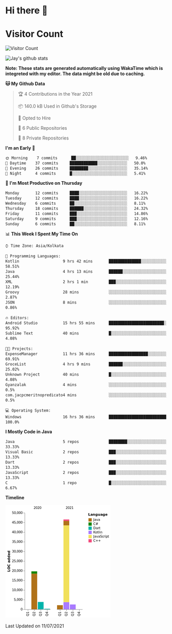 # Hi there 👋 

# Visitor Count
![Visitor Count](https://profile-counter.glitch.me/jay-buddhdev/count.svg)

![Jay's github stats](https://github-readme-stats.vercel.app/api?username=jay-buddhdev&show_icons=true&theme=chartreuse-dark)

**Note: These stats are generated automatically using WakaTime which is integreted with my editor. The data might be old due to caching.**

<!--START_SECTION:waka-->
**🐱 My Github Data** 

> 🏆 4 Contributions in the Year 2021
 > 
> 📦 140.0 kB Used in Github's Storage 
 > 
> 💼 Opted to Hire
 > 
> 📜 6 Public Repositories 
 > 
> 🔑 8 Private Repositories  
 > 
**I'm an Early 🐤** 

```text
🌞 Morning    7 commits      ██░░░░░░░░░░░░░░░░░░░░░░░   9.46% 
🌆 Daytime    37 commits     ████████████░░░░░░░░░░░░░   50.0% 
🌃 Evening    26 commits     ████████░░░░░░░░░░░░░░░░░   35.14% 
🌙 Night      4 commits      █░░░░░░░░░░░░░░░░░░░░░░░░   5.41%

```
📅 **I'm Most Productive on Thursday** 

```text
Monday       12 commits     ████░░░░░░░░░░░░░░░░░░░░░   16.22% 
Tuesday      12 commits     ████░░░░░░░░░░░░░░░░░░░░░   16.22% 
Wednesday    6 commits      ██░░░░░░░░░░░░░░░░░░░░░░░   8.11% 
Thursday     18 commits     ██████░░░░░░░░░░░░░░░░░░░   24.32% 
Friday       11 commits     ███░░░░░░░░░░░░░░░░░░░░░░   14.86% 
Saturday     9 commits      ███░░░░░░░░░░░░░░░░░░░░░░   12.16% 
Sunday       6 commits      ██░░░░░░░░░░░░░░░░░░░░░░░   8.11%

```


📊 **This Week I Spent My Time On** 

```text
⌚︎ Time Zone: Asia/Kolkata

💬 Programming Languages: 
Kotlin                   9 hrs 42 mins       ██████████████░░░░░░░░░░░   58.51% 
Java                     4 hrs 13 mins       ██████░░░░░░░░░░░░░░░░░░░   25.44% 
XML                      2 hrs 1 min         ███░░░░░░░░░░░░░░░░░░░░░░   12.19% 
Groovy                   28 mins             ░░░░░░░░░░░░░░░░░░░░░░░░░   2.87% 
JSON                     8 mins              ░░░░░░░░░░░░░░░░░░░░░░░░░   0.86%

🔥 Editors: 
Android Studio           15 hrs 55 mins      ████████████████████████░   95.92% 
Sublime Text             40 mins             █░░░░░░░░░░░░░░░░░░░░░░░░   4.08%

🐱‍💻 Projects: 
ExpenseManager           11 hrs 36 mins      █████████████████░░░░░░░░   69.91% 
GroceList                4 hrs 9 mins        ██████░░░░░░░░░░░░░░░░░░░   25.02% 
Unknown Project          40 mins             █░░░░░░░░░░░░░░░░░░░░░░░░   4.08% 
Gyanzalak                4 mins              ░░░░░░░░░░░░░░░░░░░░░░░░░   0.5% 
com.jacpcmeritnopredicato4 mins              ░░░░░░░░░░░░░░░░░░░░░░░░░   0.5%

💻 Operating System: 
Windows                  16 hrs 36 mins      █████████████████████████   100.0%

```

**I Mostly Code in Java** 

```text
Java                     5 repos             ████████░░░░░░░░░░░░░░░░░   33.33% 
Visual Basic             2 repos             ███░░░░░░░░░░░░░░░░░░░░░░   13.33% 
Dart                     2 repos             ███░░░░░░░░░░░░░░░░░░░░░░   13.33% 
JavaScript               2 repos             ███░░░░░░░░░░░░░░░░░░░░░░   13.33% 
C                        1 repo              █░░░░░░░░░░░░░░░░░░░░░░░░   6.67%

```


**Timeline**

![Chart not found](https://raw.githubusercontent.com/jay-buddhdev/jay-buddhdev/master/charts/bar_graph.png) 


 Last Updated on 11/07/2021
<!--END_SECTION:waka-->


